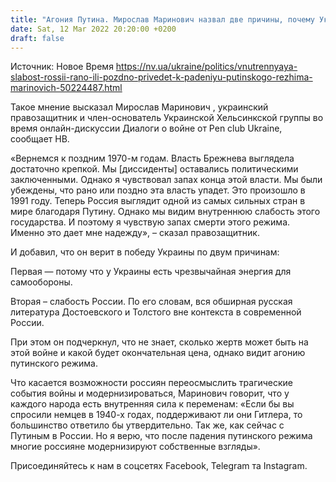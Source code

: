 ```yaml
---
title: "Агония Путина. Мирослав Маринович назвал две причины, почему Украина победит в войне с Россией"
date: Sat, 12 Mar 2022 20:20:00 +0200
draft: false
---
```

Источник: Новое Время https://nv.ua/ukraine/politics/vnutrennyaya-slabost-rossii-rano-ili-pozdno-privedet-k-padeniyu-putinskogo-rezhima-marinovich-50224487.html


Такое мнение высказал Мирослав Маринович , украинский правозащитник и член-основатель Украинской Хельсинкской группы во время онлайн-дискуссии Диалоги о войне от Pen club Ukraine, сообщает НВ.

«Вернемся к поздним 1970-м годам. Власть Брежнева выглядела достаточно крепкой. Мы [диссиденты] оставались политическими заключенными. Однако я чувствовал запах конца этой власти. Мы были убеждены, что рано или поздно эта власть упадет. Это произошло в 1991 году. Теперь Россия выглядит одной из самых сильных стран в мире благодаря Путину. Однако мы видим внутреннюю слабость этого государства. И поэтому я чувствую запах смерти этого режима. Именно это дает мне надежду», – сказал правозащитник.

И добавил, что он верит в победу Украины по двум причинам:

Первая — потому что у Украины есть чрезвычайная энергия для самообороны.

Вторая – слабость России. По его словам, вся обширная русская литература Достоевского и Толстого вне контекста в современной России.

При этом он подчеркнул, что не знает, сколько жертв может быть на этой войне и какой будет окончательная цена, однако видит агонию путинского режима.

Что касается возможности россиян переосмыслить трагические события войны и модернизироваться, Маринович говорит, что у каждого народа есть внутренняя сила к переменам: «Если бы вы спросили немцев в 1940-х годах, поддерживают ли они Гитлера, то большинство ответило бы утвердительно. Так же, как сейчас с Путиным в России. Но я верю, что после падения путинского режима многие россияне модернизируют собственные взгляды».

Присоединяйтесь к нам в соцсетях Facebook, Telegram та Instagram.
